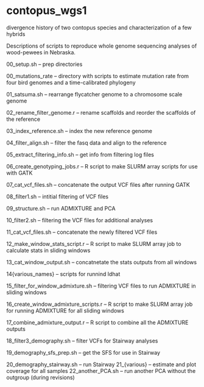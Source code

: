 # contopus_wgs1
divergence history of two contopus species and characterization of a few hybrids

Descriptions of scripts to reproduce whole genome sequencing analyses of wood-pewees in Nebraska.

00_setup.sh – prep directories

00_mutations_rate – directory with scripts to estimate mutation rate from four bird genomes and a time-calibrated phylogeny

01_satsuma.sh – rearrange flycatcher genome to a chromosome scale genome

02_rename_filter_genome.r – rename scaffolds and reorder the scaffolds of the reference

03_index_reference.sh – index the new reference genome

04_filter_align.sh – filter the fasq data and align to the reference

05_extract_filtering_info.sh – get info from filtering log files

06_create_genotyping_jobs.r – R script to make SLURM array scripts for use with GATK

07_cat_vcf_files.sh – concatenate the output VCF files after running GATK

08_filter1.sh – intitial filtering of VCF files

09_structure.sh – run ADMIXTURE and PCA

10_filter2.sh – filtering the VCF files for additional analyses

11_cat_vcf_files.sh – concatenate the newly filtered VCF files

12_make_window_stats_script.r – R script to make SLURM array job to calculate stats in sliding windows

13_cat_window_output.sh – concatnetate the stats outputs from all windows

14{various_names} – scripts for runnind ldhat

15_filter_for_window_admixture.sh – filtering VCF files to run ADMIXTURE in sliding windows

16_create_window_admixture_scripts.r – R script to make SLURM array job for running ADMIXTURE for all sliding windows

17_combine_admixture_output.r – R script to combine all the ADMIXTURE outputs

18_filter3_demography.sh – filter VCFs for Stairway analyses

19_demography_sfs_prep.sh – get the SFS for use in Stairway

20_demography_stairway.sh – run Stairway
21_{various} – estimate and plot coverage for all samples
22_another_PCA.sh – run another PCA without the outgroup (during revisions)


